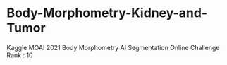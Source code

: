 # Body-Morphometry-Kidney-and-Tumor
Kaggle MOAI 2021 Body Morphometry AI Segmentation Online Challenge
Rank : 10

